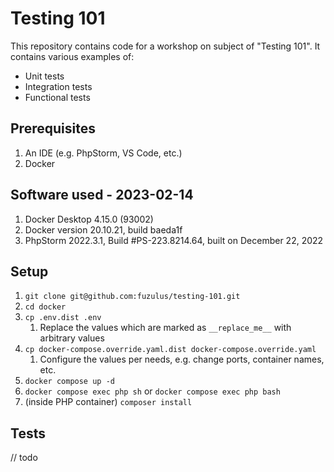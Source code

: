 # Testing 101

This repository contains code for a workshop on subject of "Testing 101".
It contains various examples of:

* Unit tests
* Integration tests
* Functional tests

## Prerequisites

1. An IDE (e.g. PhpStorm, VS Code, etc.)
2. Docker

## Software used - 2023-02-14

1. Docker Desktop 4.15.0 (93002)
2. Docker version 20.10.21, build baeda1f
3. PhpStorm 2022.3.1, Build #PS-223.8214.64, built on December 22, 2022

## Setup

1. `git clone git@github.com:fuzulus/testing-101.git`
2. `cd docker`
3. `cp .env.dist .env`
   1. Replace the values which are marked as `__replace_me__` with arbitrary values
4. `cp docker-compose.override.yaml.dist docker-compose.override.yaml`
   1. Configure the values per needs, e.g. change ports, container names, etc.
5. `docker compose up -d`
6. `docker compose exec php sh` or `docker compose exec php bash`
7. (inside PHP container) `composer install`

## Tests

// todo